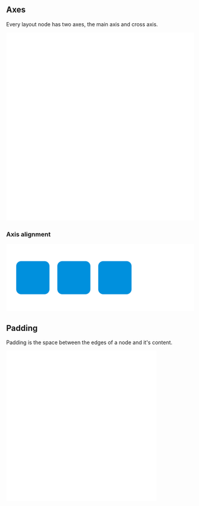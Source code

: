 
## Axes
Every layout node has two axes, the main axis and cross axis.

![](./art/axes.svg)

### Axis alignment
![](./art/alignment.svg)

## Padding
Padding is the space between the edges of a node and it's content.

![](./art/padding.png)